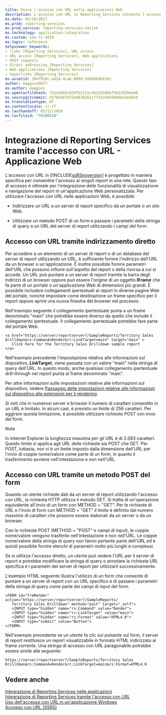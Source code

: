 ```yaml
---
title: Usare l'accesso con URL nelle applicazioni Web
description: L'accesso con URL in Reporting Services consente l'accesso ai report in una rete, che consente di integrare la visualizzazione e l'esplorazione dei report in un'applicazione Web personalizzata.
ms.date: 03/16/2017
ms.prod: reporting-services
ms.prod_service: reporting-services-native
ms.technology: application-integration
ms.custom: seo-lt-2019
ms.topic: reference
helpviewer_keywords:
- links [Reporting Services], URL access
- URL access [Reporting Services], Web applications
- POST requests
- direct addressing [Reporting Services]
- Web applications [Reporting Services]
- hyperlinks [Reporting Services]
ms.assetid: 39e7918c-ad2d-4ca6-b099-2dd4dbdb83dc
author: maggiesMSFT
ms.author: maggies
ms.openlocfilehash: 731ed382c029fb2115c4351d306bf5b33d294a48
ms.sourcegitcommit: d1f6da6f0f5e9630261cf733c64958938a3eb859
ms.translationtype: HT
ms.contentlocale: it-IT
ms.lasthandoff: 03/12/2020
ms.locfileid: "79198518"
---
```

# <a name="integrating-reporting-services-using-url-access---web-application"></a>Integrazione di Reporting Services tramite l'accesso con URL - Applicazione Web
  L'accesso con URL in [!INCLUDE[ssRSnoversion](../../includes/ssrsnoversion-md.md)] è progettato in maniera specifica per consentire l'accesso ai singoli report in una rete. Questo tipo di accesso è ottimale per l'integrazione delle funzionalità di visualizzazione e navigazione del report in un'applicazione Web personalizzata. Per utilizzare l'accesso con URL nelle applicazioni Web, è possibile:  
  
-   Indirizzare un URL a un server di report specifico da un portale o un sito Web.  
  
-   Utilizzare un metodo POST di un form e passare i parametri della stringa di query a un URL del server di report utilizzando i campi del form.  
  
## <a name="url-access-through-direct-addressing"></a>Accesso con URL tramite indirizzamento diretto  
 Per accedere a un elemento di un server di report o di un database del server di report utilizzando un URL, è sufficiente fornire l'indirizzo dell'URL da un browser o un'applicazione. È inoltre possibile fornire parametri dell'URL che possono influire sull'aspetto del report o della risorsa a cui si accede. Un URL può puntare a un server di report tramite la barra degli indirizzi di un browser oppure può essere l'origine di un oggetto **IFrame** che fa parte di un portale o un'applicazione Web di dimensioni più grandi. È possibile includere collegamenti ipertestuali ai report in diverse pagine Web del portale, nonché impostare come destinazione un frame specifico per il report oppure aprire una nuova finestra del browser nel processo.  
  
 Nell'esempio seguente il collegamento ipertestuale punta a un frame denominato "main" che potrebbe essere diverso da quello che include il collegamento ipertestuale. Il collegamento ipertestuale potrebbe fare parte del portale Web.  
  
```  
<a href="https://server/reportserver?/SampleReports/Territory Sales   
Drilldown&rs:Command=Render&rc:LinkTarget=main" target="main" >  
   Click here for the Territory Sales Drilldown sample report  
</a>  
```  
  
 Nell'esempio precedente l'impostazione relativa alle informazioni sul dispositivo, **LinkTarget**, viene passata con un valore "main" nella stringa di query dell'URL. In questo modo, anche qualsiasi collegamento ipertestuale drill-through nel report punta al frame denominato "main".  
  
 Per altre informazioni sulle impostazioni relative alle informazioni sul dispositivo, vedere [Passaggio delle impostazioni relative alle informazioni sul dispositivo alle estensioni per il rendering](../../reporting-services/report-server-web-service/net-framework/passing-device-information-settings-to-rendering-extensions.md).  
  
 Si noti che in numerosi server e browser il numero di caratteri consentito in un URL è limitato. In alcuni casi, è previsto un limite di 256 caratteri. Per aggirare questa limitazione, è possibile utilizzare richieste POST con invio del form.  
  
> [!NOTE]  
>  In Internet Explorer la lunghezza massima per gli URL è di 2.083 caratteri. Questo limite si applica agli URL delle richieste sia POST che GET. Per POST, tuttavia, non vi è un limite imposto dalla dimensione dell'URL per l'invio di coppie nome/valore come parte di un form, in quanto il trasferimento avviene nell'intestazione e non nell'URL.  
  
## <a name="url-access-through-a-form-post-method"></a>Accesso con URL tramite un metodo POST del form  
 Quando un utente richiede dati da un server di report utilizzando l'accesso con URL, la richiesta HTTP utilizza il metodo GET. Si tratta di un'operazione equivalente all'invio di un form con METHOD = "GET". Per le richieste di URL o l'invio di form con METHOD = "GET" il limite è definito dal numero massimo di caratteri che possono essere elaborati da un server o da un browser.  
  
 Con le richieste POST (METHOD = "POST" e campi di input), le coppie nome/valore vengono trasferite nell'intestazione e non nell'URL. Le coppie nome/valore della stringa di query non fanno pertanto parte dell'URL ed è quindi possibile fornire elenchi di parametri molto più lunghi e complessi.  
  
 Se si utilizza l'accesso diretto, un utente può vedere l'URL per il server di report e potrebbe modificare la stringa di query o annotare la richiesta URL specifica e i parametri del server di report per utilizzarli successivamente.  
  
 L'esempio HTML seguente illustra l'utilizzo di un form che consente di puntare a un server di report con un URL specifico e di passare i parametri della stringa di query come parte dei campi di input del form.  
  
```  
<FORM id="frmRender" action="https://server/reportserver?/SampleReports/  
   Territory Sales Drilldown" method="post" target="_self">  
   <INPUT type="hidden" name="rs:Command" value="Render">   
   <INPUT type="hidden" name="rc:LinkTarget" value="main">  
   <INPUT type="hidden" name="rs:Format" value="HTML4.0">  
   <INPUT type="submit" value="Button">  
</FORM>  
```  
  
 Nell'esempio precedente se un utente fa clic sul pulsante sul form, il server di report restituisce un report visualizzabile in formato HTML indirizzato al frame corrente. Una stringa di accesso con URL paragonabile potrebbe essere simile alla seguente:  
  
```  
https://server/reportserver?/SampleReports/Territory Sales   
Drilldown&rs:Command=Render&rc:LinkTarget=main&rs:Format=HTML4.0  
```  
  
## <a name="see-also"></a>Vedere anche  
 [Integrazione di Reporting Services nelle applicazioni](../../reporting-services/application-integration/integrating-reporting-services-into-applications.md)   
 [Integrazione di Reporting Services tramite l'accesso con URL](../../reporting-services/application-integration/integrating-reporting-services-using-url-access.md)   
 [Uso dell'accesso con URL in un'applicazione Windows](../../reporting-services/application-integration/integrating-reporting-services-using-url-access-windows-application.md)   
 [Accesso con URL &#40;SSRS&#41;](../../reporting-services/url-access-ssrs.md)  
  
  
